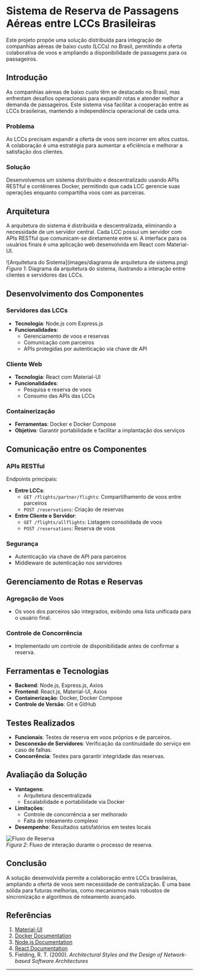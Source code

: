 # Sistema de Reserva de Passagens Aéreas entre LCCs Brasileiras

Este projeto propõe uma solução distribuída para integração de companhias aéreas de baixo custo (LCCs) no Brasil, permitindo a oferta colaborativa de voos e ampliando a disponibilidade de passagens para os passageiros.

## Introdução

As companhias aéreas de baixo custo têm se destacado no Brasil, mas enfrentam desafios operacionais para expandir rotas e atender melhor a demanda de passageiros. Este sistema visa facilitar a cooperação entre as LCCs brasileiras, mantendo a independência operacional de cada uma.

### Problema

As LCCs precisam expandir a oferta de voos sem incorrer em altos custos. A colaboração é uma estratégia para aumentar a eficiência e melhorar a satisfação dos clientes.

### Solução

Desenvolvemos um sistema distribuído e descentralizado usando APIs RESTful e contêineres Docker, permitindo que cada LCC gerencie suas operações enquanto compartilha voos com as parceiras.

## Arquitetura

A arquitetura do sistema é distribuída e descentralizada, eliminando a necessidade de um servidor central. Cada LCC possui um servidor com APIs RESTful que comunicam-se diretamente entre si. A interface para os usuários finais é uma aplicação web desenvolvida em React com Material-UI.

![Arquitetura do Sistema](images/diagrama de arquitetura de sistema.png)  
*Figura 1*: Diagrama da arquitetura do sistema, ilustrando a interação entre clientes e servidores das LCCs.

## Desenvolvimento dos Componentes

### Servidores das LCCs
- **Tecnologia**: Node.js com Express.js
- **Funcionalidades**:
  - Gerenciamento de voos e reservas
  - Comunicação com parceiros
  - APIs protegidas por autenticação via chave de API

### Cliente Web
- **Tecnologia**: React com Material-UI
- **Funcionalidades**:
  - Pesquisa e reserva de voos
  - Consumo das APIs das LCCs

### Containerização
- **Ferramentas**: Docker e Docker Compose
- **Objetivo**: Garantir portabilidade e facilitar a implantação dos serviços

## Comunicação entre os Componentes

### APIs RESTful

Endpoints principais:
- **Entre LCCs**:
  - `GET /flights/partner/flights`: Compartilhamento de voos entre parceiros
  - `POST /reservations`: Criação de reservas
- **Entre Cliente e Servidor**:
  - `GET /flights/allflights`: Listagem consolidada de voos
  - `POST /reservations`: Reserva de voos

### Segurança
- Autenticação via chave de API para parceiros
- Middleware de autenticação nos servidores

## Gerenciamento de Rotas e Reservas

### Agregação de Voos
- Os voos dos parceiros são integrados, exibindo uma lista unificada para o usuário final.

### Controle de Concorrência
- Implementado um controle de disponibilidade antes de confirmar a reserva.

## Ferramentas e Tecnologias

- **Backend**: Node.js, Express.js, Axios
- **Frontend**: React.js, Material-UI, Axios
- **Containerização**: Docker, Docker Compose
- **Controle de Versão**: Git e GitHub

## Testes Realizados

- **Funcionais**: Testes de reserva em voos próprios e de parceiros.
- **Desconexão de Servidores**: Verificação da continuidade do serviço em caso de falhas.
- **Concorrência**: Testes para garantir integridade das reservas.

## Avaliação da Solução

- **Vantagens**:
  - Arquitetura descentralizada
  - Escalabilidade e portabilidade via Docker
- **Limitações**:
  - Controle de concorrência a ser melhorado
  - Falta de roteamento complexo
- **Desempenho**: Resultados satisfatórios em testes locais

![Fluxo de Reserva](images/fluxo_reserva.png)  
*Figura 2*: Fluxo de interação durante o processo de reserva.

## Conclusão

A solução desenvolvida permite a colaboração entre LCCs brasileiras, ampliando a oferta de voos sem necessidade de centralização. É uma base sólida para futuras melhorias, como mecanismos mais robustos de sincronização e algoritmos de roteamento avançado.

## Referências

1. [Material-UI](https://mui.com/pt/)
2. [Docker Documentation](https://docs.docker.com/)
3. [Node.js Documentation](https://nodejs.org/en/docs/)
4. [React Documentation](https://reactjs.org/docs/getting-started.html)
5. Fielding, R. T. (2000). *Architectural Styles and the Design of Network-based Software Architectures*

---

